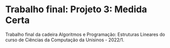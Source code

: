 # Trabalho final: Projeto 3: Medida Certa
Trabalho final da cadeira Algoritmos e Programação: Estruturas Lineares do curso de Ciências da Computação da Unisinos - 2022/1.

